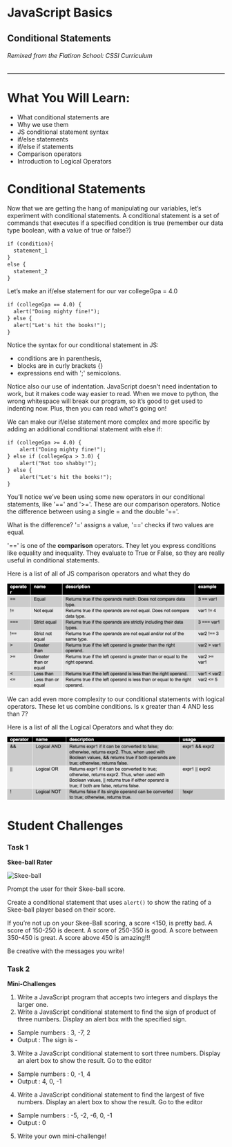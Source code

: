 # JavaScript Basics
## Conditional Statements
###### Remixed from the Flatiron School: CSSI Curriculum
---

# What You Will Learn:
+ What conditional statements are
+ Why we use them
+ JS conditional statement syntax
+ if/else statements
+ if/else if statements
+ Comparison operators
+ Introduction to Logical Operators

# Conditional Statements
Now that we are getting the hang of manipulating our variables, let’s experiment with conditional statements. A conditional statement is a set of commands that executes if a specified condition is true (remember our data type boolean, with a value of true or false?)

```
if (condition){
  statement_1
}
else {
  statement_2
}
```

Let’s make an if/else statement for our var collegeGpa = 4.0

```
if (collegeGpa == 4.0) {
  alert("Doing mighty fine!");
} else {
  alert("Let's hit the books!");
}
```

Notice the syntax for our conditional statement in JS:
+ conditions are in parenthesis,
+ blocks are in curly brackets {}
+ expressions end with ';' semicolons.

Notice also our use of indentation. JavaScript doesn't need indentation to work, but it makes code way easier to read. When we move to python, the wrong whitespace will break our program, so it’s good to get used to indenting now. Plus, then you can read what's going on!

We can make our if/else statement more complex and more specific by adding an additional conditional statement with else if:

```
if (collegeGpa >= 4.0) {
    alert("Doing mighty fine!");
} else if (collegeGpa > 3.0) {
    alert("Not too shabby!");
} else {
    alert("Let's hit the books!");
}
```

You’ll notice we’ve been using some new operators in our conditional statements, like '==' and '>='. These are our comparison operators. Notice the difference between using a single = and the double '=='.

What is the difference? '=' assigns a value, '==' checks if two values are equal.

'==' is one of the **comparison** operators. They let you express conditions like equality and inequality. They evaluate to True or False, so they are really useful in conditional statements.

Here is a list of all of JS comparison operators and what they do

<img src="https://raw.githubusercontent.com/learn-co-curriculum/cssi-2.5-conditional-statements/master/js-boolean-operator-table.png">

We can add even more complexity to our conditional statements with logical operators. These let us combine conditions. Is x greater than 4 AND less than 7?

Here is a list of all the Logical Operators and what they do:

<img src="https://raw.githubusercontent.com/learn-co-curriculum/cssi-2.5-conditional-statements/master/js-logical-operators.png">

# Student Challenges

### Task 1  
**Skee-ball Rater**

![Skee-ball](http://robertkaplinsky.com/wp-content/uploads/2013/03/skeeball_cover.jpg)

Prompt the user for their Skee-ball score.

Create a conditional statement that uses `alert()` to show the rating of a Skee-ball player based on their score.

If you’re not up on your Skee-Ball scoring, a score <150, is pretty bad. A score of 150-250 is decent. A score of 250-350 is good. A score between 350-450 is great. A score above 450 is amazing!!!

Be creative with the messages you write!

### Task 2  
**Mini-Challenges**

1. Write a JavaScript program that accepts two integers and displays the larger one.
2. Write a JavaScript conditional statement to find the sign of product of three numbers. Display an alert box with the specified sign.
+ Sample numbers : 3, -7, 2
+ Output : The sign is - 

3. Write a JavaScript conditional statement to sort three numbers. Display an alert box to show the result. Go to the editor 
+ Sample numbers : 0, -1, 4
+ Output : 4, 0, -1 

4. Write a JavaScript conditional statement to find the largest of five numbers. Display an alert box to show the result. Go to the editor 
+ Sample numbers : -5, -2, -6, 0, -1
+ Output : 0 

5. Write your own mini-challenge!
